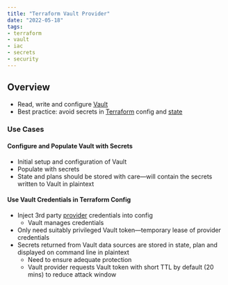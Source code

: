```yaml
---
title: "Terraform Vault Provider"
date: "2022-05-18"
tags:
- terraform
- vault
- iac
- secrets
- security
---
```


## Overview

- Read, write and configure [Vault](notes/moc/Vault.md)
- Best practice: avoid secrets in [Terraform](notes/moc/Terraform.md) config and [state](notes/Terraform%20State.md)

### Use Cases

#### Configure and Populate Vault with Secrets

- Initial setup and configuration of Vault
- Populate with secrets
- State and plans should be stored with care—will contain the secrets written to Vault in plaintext

#### Use Vault Credentials in Terraform Config

- Inject 3rd party [provider](notes/Terraform%20Providers.md) credentials into config
	- Vault manages credentials
- Only need suitably privileged Vault token—temporary lease of provider credentials
- Secrets returned from Vault data sources are stored in state, plan and displayed on command line in plaintext
	- Need to ensure adequate protection
	- Vault provider requests Vault token with short TTL by default (20 mins) to reduce attack window

